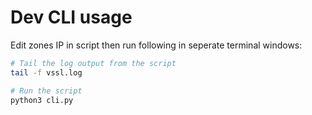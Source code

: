 # Dev CLI usage

Edit zones IP in script then run following in seperate terminal windows:

```bash
# Tail the log output from the script
tail -f vssl.log

# Run the script
python3 cli.py

```


